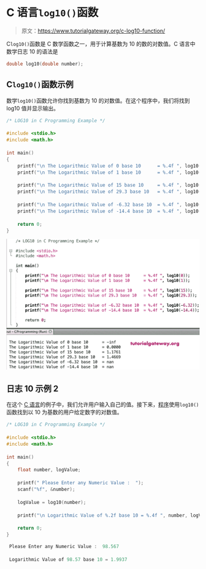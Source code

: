 # C 语言`log10()`函数

> 原文：<https://www.tutorialgateway.org/c-log10-function/>

C`log10()`函数是 C 数学函数之一，用于计算基数为 10 的数的对数值。C 语言中数学日志 10 的语法是

```c
double log10(double number);
```

## C`log10()`函数示例

数学`log10()`函数允许你找到基数为 10 的对数值。在这个程序中，我们将找到 log10 值并显示输出。

```c
/* LOG10 in C Programming Example */

#include <stdio.h>
#include <math.h> 

int main()
{
    printf("\n The Logarithmic Value of 0 base 10      = %.4f ", log10(0));
    printf("\n The Logarithmic Value of 1 base 10      = %.4f ", log10(1));

    printf("\n The Logarithmic Value of 15 base 10     = %.4f ", log10(15));
    printf("\n The Logarithmic Value of 29.3 base 10   = %.4f ", log10(29.3));

    printf("\n The Logarithmic Value of -6.32 base 10  = %.4f ", log10(-6.32));  
    printf("\n The Logarithmic Value of -14.4 base 10  = %.4f ", log10(-14.4));

    return 0;
}
```

![C log10 Function 1](img/768824a189c93cc45b0223ca6d3b6e95.png)

## 日志 10 示例 2

在这个 [C 语言](https://www.tutorialgateway.org/c-programming/)的例子中，我们允许用户输入自己的值。接下来，[程序](https://www.tutorialgateway.org/c-programming-examples/)使用`log10()`函数找到以 10 为基数的用户给定数字的对数值。

```c
/* LOG10 in C Programming Example */

#include <stdio.h>
#include <math.h>

int main()
{
    float number, logValue;

    printf(" Please Enter any Numeric Value :  ");
    scanf("%f", &number);

    logValue = log10(number);

    printf("\n Logarithmic Value of %.2f base 10 = %.4f ", number, logValue);

    return 0;
}
```

```c
 Please Enter any Numeric Value :  98.567

 Logarithmic Value of 98.57 base 10 = 1.9937
```